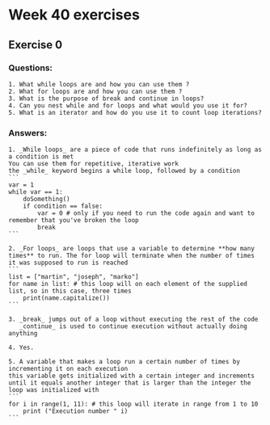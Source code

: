 # Week 40 exercises

## Exercise 0

### Questions:

    1. What while loops are and how you can use them ?
    2. What for loops are and how you can use them ?
    3. What is the purpose of break and continue in loops?
    4. Can you nest while and for loops and what would you use it for?
    5. What is an iterator and how do you use it to count loop iterations?

### Answers:

    1. _While loops_ are a piece of code that runs indefinitely as long as a condition is met
    You can use them for repetitive, iterative work
    the _while_ keyword begins a while loop, followed by a condition
    ```
    var = 1
    while var == 1:
        doSomething()
        if condition == false:
            var = 0 # only if you need to run the code again and want to remember that you've broken the loop
            break
    ```

    2. _For loops_ are loops that use a variable to determine **how many times** to run. The for loop will terminate when the number of times it was supposed to run is reached
    ```
    list = ["martin", "joseph", "marko"]
    for name in list: # this loop will on each element of the supplied list, so in this case, three times
        print(name.capitalize())
    ```
    
    3. _break_ jumps out of a loop without executing the rest of the code
       _continue_ is used to continue execution without actually doing anything
    
    4. Yes.

    5. A variable that makes a loop run a certain number of times by incrementing it on each execution
    this variable gets initialized with a certain integer and increments until it equals another integer that is larger than the integer the loop was initialized with
    ```
    for i in range(1, 11): # this loop will iterate in range from 1 to 10
        print ("Execution number " i)
    ```